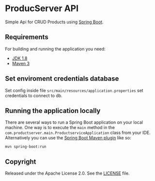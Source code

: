 # ProducServer API

Simple Api for CRUD Products using [Spring Boot](http://projects.spring.io/spring-boot/).

## Requirements

For building and running the application you need:

- [JDK 1.8](http://www.oracle.com/technetwork/java/javase/downloads/jdk8-downloads-2133151.html)
- [Maven 3](https://maven.apache.org)

## Set enviroment credentials database
Set config inside file `src/main/resources/application.properties` set credentials to connect to db.

## Running the application locally
There are several ways to run a Spring Boot application on your local machine. One way is to execute the `main` method in the `com.productserver.main.ProductserviceApplication` class from your IDE.
Alternatively you can use the [Spring Boot Maven plugin](https://docs.spring.io/spring-boot/docs/current/reference/html/build-tool-plugins-maven-plugin.html) like so:
```shell
mvn spring-boot:run
```


## Copyright

Released under the Apache License 2.0. See the [LICENSE](https://github.com/codecentric/springboot-sample-app/blob/master/LICENSE) file.
